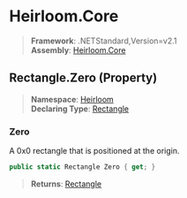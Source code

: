 # Heirloom.Core

> **Framework**: .NETStandard,Version=v2.1  
> **Assembly**: [Heirloom.Core][0]

## Rectangle.Zero (Property)

> **Namespace**: [Heirloom][0]  
> **Declaring Type**: [Rectangle][1]

### Zero

A 0x0 rectangle that is positioned at the origin.

```cs
public static Rectangle Zero { get; }
```

> **Returns**: [Rectangle][1]

[0]: ../../../Heirloom.Core.md
[1]: ../Rectangle.md
